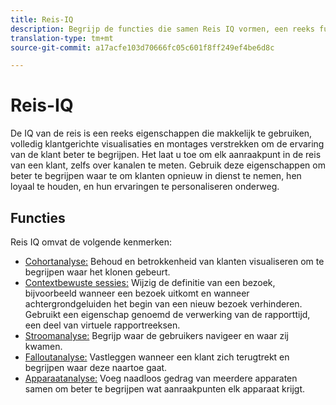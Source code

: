 ```yaml
---
title: Reis-IQ
description: Begrijp de functies die samen Reis IQ vormen, een reeks functies die deel uitmaken van Adobe Analytics.
translation-type: tm+mt
source-git-commit: a17acfe103d70666fc05c601f8ff249ef4be6d8c

---
```



# Reis-IQ

De IQ van de reis is een reeks eigenschappen die makkelijk te gebruiken, volledig klantgerichte visualisaties en montages verstrekken om de ervaring van de klant beter te begrijpen. Het laat u toe om elk aanraakpunt in de reis van een klant, zelfs over kanalen te meten. Gebruik deze eigenschappen om beter te begrijpen waar te om klanten opnieuw in dienst te nemen, hen loyaal te houden, en hun ervaringen te personaliseren onderweg.

## Functies

Reis IQ omvat de volgende kenmerken:

* [Cohortanalyse:](visualizations/cohort-table/cohort-analysis.md) Behoud en betrokkenheid van klanten visualiseren om te begrijpen waar het klonen gebeurt.
* [Contextbewuste sessies:](../../components/vrs/vrs-report-time-processing.md) Wijzig de definitie van een bezoek, bijvoorbeeld wanneer een bezoek uitkomt en wanneer achtergrondgeluiden het begin van een nieuw bezoek verhinderen. Gebruikt een eigenschap genoemd de verwerking van de rapporttijd, een deel van virtuele rapportreeksen.
* [Stroomanalyse:](visualizations/c-flow/flow.md) Begrijp waar de gebruikers navigeer en waar zij kwamen.
* [Falloutanalyse:](visualizations/fallout/fallout-flow.md) Vastleggen wanneer een klant zich terugtrekt en begrijpen waar deze naartoe gaat.
* [Apparaatanalyse:](../../components/cda/cda-home.md) Voeg naadloos gedrag van meerdere apparaten samen om beter te begrijpen wat aanraakpunten elk apparaat krijgt.
